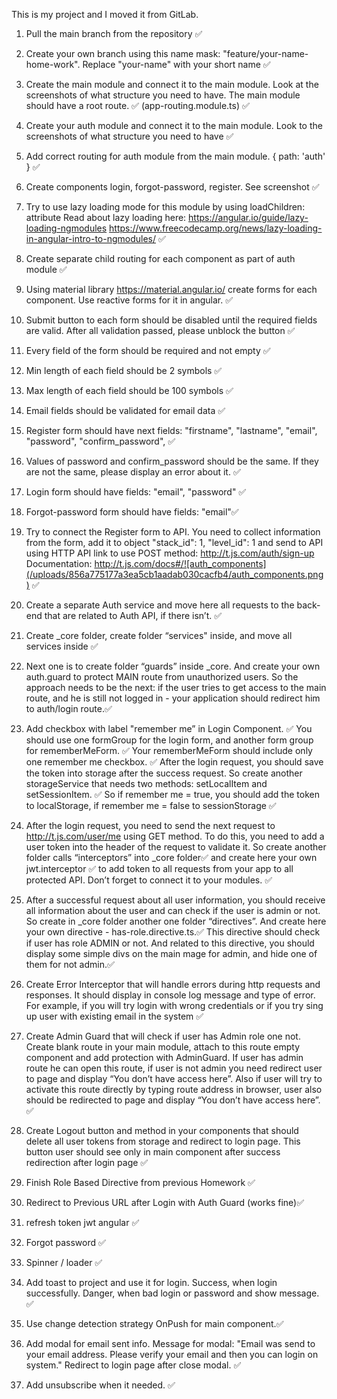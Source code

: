 This is my project and I moved it from GitLab.


1. Pull the main branch from the repository ✅  
2. Create your own branch using this name mask: "feature/your-name-home-work". Replace "your-name" with your short name ✅  
3. Create the main module and connect it to the main module. Look at the screenshots of what structure you need to have. The main module should have a root route. ✅  (app-routing.module.ts) ✅
4. Create your auth module and connect it to the main module. Look to the screenshots of what structure you need to have  ✅ 
5. Add correct routing for auth module from the main module. { path: 'auth' } ✅ 
6. Create components login, forgot-password, register. See screenshot  ✅ 
7. Try to use lazy loading mode for this module by using loadChildren: attribute Read about lazy loading here: https://angular.io/guide/lazy-loading-ngmodules https://www.freecodecamp.org/news/lazy-loading-in-angular-intro-to-ngmodules/ ✅ 
8. Create separate child routing for each component as part of auth module ✅ 
9. Using material library https://material.angular.io/ create forms for each component. Use reactive forms for it in angular. ✅ 
10. Submit button to each form should be disabled until the required fields are valid. After all validation passed, please unblock the button  ✅ 
11. Every field of the form should be required and not empty  ✅ 
12. Min length of each field should be 2 symbols ✅ 
13. Max length of each field should be 100 symbols ✅ 
14. Email fields should be validated for email data ✅ 
15. Register form should have next fields: "firstname", "lastname", "email", "password", "confirm_password",  ✅ 
16. Values of password and confirm_password should be the same. If they are not the same, please display an error about it.  ✅ 
17. Login form should have fields: "email", "password"  ✅ 
18. Forgot-password form should have fields:  "email"✅ 
19. Try to connect the Register form to API. You need to collect information from the form, add it to object "stack_id": 1, "level_id": 1 and send to API using HTTP API link to use POST method: http://t.js.com/auth/sign-up Documentation: http://t.js.com/docs#/![auth_components](/uploads/856a775177a3ea5cb1aadab030cacfb4/auth_components.png) ✅ 


1. Create a separate Auth service and move here all requests to the back-end that are related to Auth API, if there isn’t.  ✅  
2. Create _core folder, create folder “services" inside, and move all services inside ✅  
3. Next one is to create folder “guards” inside _core. And create your own auth.guard to protect MAIN route from unauthorized users. So the approach needs to be the next: if the user tries to get access to the main route, and he is still not logged in - your application should redirect him to auth/login route.✅  
4. Add checkbox with label "remember me” in Login Component.  ✅  You should use one formGroup for the login form, and another form group for rememberMeForm.  ✅  Your rememberMeForm should include only one remember me checkbox. ✅ After the login request, you should save the token into storage after the success request. So create another storageService that needs two methods: setLocalItem and setSessionItem. ✅ So if remember me = true, you should add the token to localStorage, if remember me = false to sessionStorage  ✅
5. After the login request, you need to send the next request to http://t.js.com/user/me using GET method. To do this, you need to add a user token into the header of the request to validate it. So create another folder calls “interceptors” into _core folder✅   and create here your own jwt.interceptor ✅  to add token to all requests from your app to all protected API. Don’t forget to connect it to your modules. ✅ 
6. After a successful request about all user information, you should receive all information about the user and can check if the user is admin or not. So create in _core folder another one folder “directives”. And create here your own directive - has-role.directive.ts.✅  This directive should check if user has role ADMIN or not. And related to this directive, you should display some simple divs on the main mage for admin, and hide one of them for not admin.✅ 


1. Create Error Interceptor that will handle errors during http requests and responses. It should display in console log message and type of error. For example, if you will try login with wrong credentials or if you try sing up user with existing email in the system ✅
2. Create Admin Guard that will check if user has Admin role one not. Create blank route in your main module, attach to this route empty component and add protection with AdminGuard. If user has admin route he can open this route, if user is not admin you need redirect user to page and display “You don’t have access here”. Also if user will try to activate this route directly by typing route address in browser, user also should be redirected to page and display “You don’t have access here”. ✅ 
3. Create Logout button and method in your components that should delete all user tokens from storage and redirect to login page. This button user should see only in main component after success redirection after login page  ✅  
4. Finish Role Based Directive from previous Homework ✅


1. Redirect to Previous URL after Login with Auth Guard (works fine)✅
2. refresh token jwt angular ✅
3. Forgot password ✅ 
4. Spinner / loader  ✅ 


1. Add toast to project and use it for login. Success, when login successfully. Danger, when bad login or password and show message. ✅
2. Use change detection strategy OnPush for main component.✅
3. Add modal for email sent info. Message for modal: "Email was send to your email address. Please verify your email and then you can login on system." Redirect to login page after close modal. ✅
4. Add unsubscribe when it needed.  ✅ 


